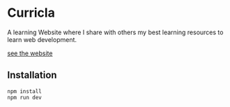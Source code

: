 # Curricla
A learning Website where I share with others my best learning resources to learn web development. 

[see the website](https://curricla.herokuapp.com/)
## Installation  
```
npm install
npm run dev
```

